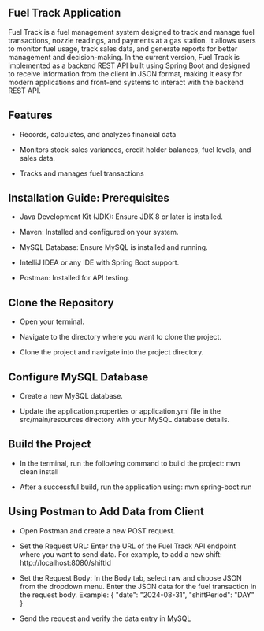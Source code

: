 ## Fuel Track Application


Fuel Track is a fuel management system designed to track and manage fuel transactions, nozzle readings, and payments at a gas station. It allows users to monitor fuel usage, track sales data, and generate reports for better management and decision-making. In the current version, Fuel Track is implemented as a backend REST API built using Spring Boot and designed to receive information from the client in JSON format, making it easy for modern applications and front-end systems to interact with the backend REST API.

## Features

- Records, calculates, and analyzes financial data

- Monitors stock-sales variances, credit holder balances, fuel levels, and sales data.

- Tracks and manages fuel transactions


## Installation Guide: Prerequisites

- Java Development Kit (JDK): Ensure JDK 8 or later is installed.

- Maven: Installed and configured on your system.

- MySQL Database: Ensure MySQL is installed and running.

- IntelliJ IDEA or any IDE with Spring Boot support.

- Postman: Installed for API testing.


## Clone the Repository

- Open your terminal.

- Navigate to the directory where you want to clone the project.

- Clone the project and navigate into the project directory.


## Configure MySQL Database

- Create a new MySQL database.

- Update the application.properties or application.yml file in the src/main/resources directory with your MySQL database details.


## Build the Project

- In the terminal, run the following command to build the project: mvn clean install

- After a successful build, run the application using: mvn spring-boot:run


## Using Postman to Add Data from Client

- Open Postman and create a new POST request.

- Set the Request URL: Enter the URL of the Fuel Track API endpoint where you want to send data. For example, to add a new shift: http://localhost:8080/shiftId

- Set the Request Body: In the Body tab, select raw and choose JSON from the dropdown menu. Enter the JSON data for the fuel transaction in the request body. Example:
      { "date": "2024-08-31", 
        "shiftPeriod": "DAY"
      }
- Send the request and verify the data entry in MySQL

